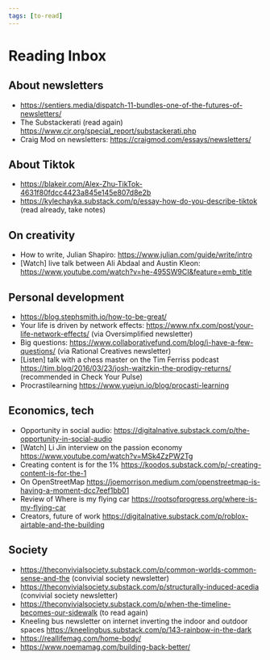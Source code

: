 ```yaml
---
tags: [to-read]
---
```


# Reading Inbox

## About newsletters

- https://sentiers.media/dispatch-11-bundles-one-of-the-futures-of-newsletters/
- The Substackerati (read again) https://www.cjr.org/special_report/substackerati.php
- Craig Mod on newsletters: https://craigmod.com/essays/newsletters/

## About Tiktok

- https://blakeir.com/Alex-Zhu-TikTok-4631f80fdcc4423a845e145e807d8e2b
- https://kylechayka.substack.com/p/essay-how-do-you-describe-tiktok (read already, take notes)

## On creativity

- How to write, Julian Shapiro: https://www.julian.com/guide/write/intro
- [Watch] live talk between Ali Abdaal and Austin Kleon: https://www.youtube.com/watch?v=he-495SW9CI&feature=emb_title

## Personal development

- https://blog.stephsmith.io/how-to-be-great/
- Your life is driven by network effects: https://www.nfx.com/post/your-life-network-effects/ (via Oversimplified newsletter)
- Big questions: https://www.collaborativefund.com/blog/i-have-a-few-questions/ (via Rational Creatives newsletter)
- [Listen] talk with a chess master on the Tim Ferriss podcast https://tim.blog/2016/03/23/josh-waitzkin-the-prodigy-returns/ (recommended in Check Your Pulse)
- Procrastilearning https://www.yuejun.io/blog/procasti-learning

## Economics, tech

- Opportunity in social audio: https://digitalnative.substack.com/p/the-opportunity-in-social-audio
- [Watch] Li Jin interview on the passion economy https://www.youtube.com/watch?v=MSk4ZzPW2Tg
- Creating content is for the 1% https://koodos.substack.com/p/-creating-content-is-for-the-1
- On OpenStreetMap https://joemorrison.medium.com/openstreetmap-is-having-a-moment-dcc7eef1bb01
- Review of Where is my flying car https://rootsofprogress.org/where-is-my-flying-car
- Creators, future of work https://digitalnative.substack.com/p/roblox-airtable-and-the-building

## Society

- https://theconvivialsociety.substack.com/p/common-worlds-common-sense-and-the (convivial society newsletter)
- https://theconvivialsociety.substack.com/p/structurally-induced-acedia (convivial society newsletter)
- https://theconvivialsociety.substack.com/p/when-the-timeline-becomes-our-sidewalk (to read again)
- Kneeling bus newsletter on internet inverting the indoor and outdoor spaces https://kneelingbus.substack.com/p/143-rainbow-in-the-dark
- https://reallifemag.com/home-body/
- https://www.noemamag.com/building-back-better/
